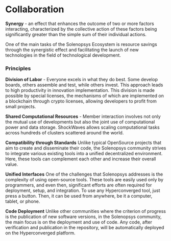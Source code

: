 # Collaboration

**Synergy** - an effect that enhances the outcome of two or more factors interacting, characterized by the collective
action of these factors being significantly greater than the simple sum of their individual actions.

One of the main tasks of the Solenopsys Ecosystem is resource savings through the synergistic effect and facilitating
the launch of new technologies in the field of technological development.

### Principles

**Division of Labor** - Everyone excels in what they do best. Some develop boards, others assemble and test, while
others invest. This approach leads to high productivity in innovation implementation. This division is made possible by
special licenses, the mechanisms of which are implemented on a blockchain through crypto licenses, allowing developers
to profit from small projects.

**Shared Computational Resources** - Member interaction involves not only the mutual use of developments but also the
joint use of computational power and data storage. ShockWaves allows scaling computational tasks across hundreds of
clusters scattered around the world.

**Compatibility through Standards**
Unlike typical OpenSource projects that aim to create and disseminate their code, the Solenopsys community strives to
integrate various existing tools into a unified decentralized environment. Here, these tools can complement each other
and increase their overall value.

**Unified Interfaces**
One of the challenges that Solenopsys addresses is the complexity of using open-source tools. These tools are easily
used only by programmers, and even then, significant efforts are often required for deployment, setup, and integration.
To use any Hyperconverged tool, just press a button. Then, it can be used from anywhere, be it a computer, tablet, or
phone.

**Code Deployment**
Unlike other communities where the criterion of progress is the publication of new software versions, in the Solenopsys
community, the main focus is on the deployment and use of code. Any code, after verification and publication in the
repository, will be automatically deployed on the Hyperconverged platform.
